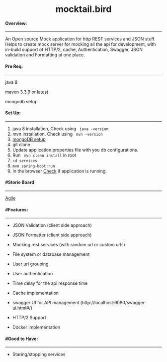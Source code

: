 # <center>mocktail.bird</center>

#### Overview:
____

An Open source Mock application for http REST services and JSON stuff. Helps to create mock server for mocking all the api for development, with in-build support of HTTP/2, cache, Authentication, Swagger, JSON validation and Formatting at one place. 



#### Pre Req:

--------------

java 8

maven 3.3.9 or latest

mongodb setup



#### Set Up:

------

1. java 8 installation, Check using ``` java -version```
2. mvn installation, Check using ``` mvn -version```
3. [mongoDB setup]( https://github.com/mocktaillbird/docs.mocktail.bird )
4. git clone 
5. Update application.properties file with you db configurations.
6. Run ``` mvn clean install``` in root
7. ```cd services```
8. ```mvn spring-boot:run```
9. In the browser [Check](http://localhost:9080/swagger-ui.html) if application is running.

#### #Storie Board

___

[Agile](https://trello.com/b/SYCJdKCZ/mocktailbird)

####  #Features:

-----------------

* JSON Validation (client side approach)

* JSON Formatter (client side approach)

* Mocking rest services (with random url or custom urls)

* File system or database management

* User url grouping

* User authentication

* Time delay for the api response time

* Cache implementation 

* swagger UI for API management (http://localhost:9080/swagger-ui.html#/)

* HTTP/2 Support

* Docker implementation

  

#### #Good to Have:

_______

* Staring/stopping services





